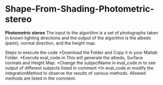 # Shape-From-Shading-Photometric-stereo
**Photometric stereo** The input to the algorithm is a set of photographs taken in known lighting directions and the output of the algorithm is the albedo (paint), normal direction, and the height map.

Steps to execute the code
*Download the Folder and Copy it in your Matlab Folder.
*Execute eval_code.m This will generate the albedo, Surface normals and Height Map.
*Change the subjectName in eval_code.m  to see output of different subjects listed in comment
*In eval_code.m modify the integrationMethod to observe the results of various methods. Allowed methods are listed in the comment.

